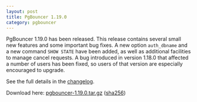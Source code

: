 ```yaml
---
layout: post
title: PgBouncer 1.19.0
category: pgbouncer
---
```


PgBouncer 1.19.0 has been released.  This release contains several
small new features and some important bug fixes.  A new option
`auth_dbname` and a new command `SHOW STATE` have been added, as well
as additional facilities to manage cancel requests.  A bug introduced
in version 1.18.0 that affected a number of users has been fixed, so
users of that version are especially encouraged to upgrade.

See the full details in the [changelog](/changelog.html#pgbouncer-119x).

Download here:
[pgbouncer-1.19.0.tar.gz](/downloads/files/1.19.0/pgbouncer-1.19.0.tar.gz)
([sha256](/downloads/files/1.19.0/pgbouncer-1.19.0.tar.gz.sha256))
